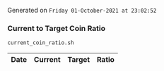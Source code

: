 Generated on `Friday 01-October-2021 at 23:02:52`

### Current to Target Coin Ratio
`current_coin_ratio.sh`

Date|Current|Target|Ratio
---|---|---|---
